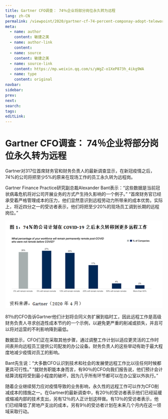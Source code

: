 ```yaml
---
title: Gartner CFO调查： 74％企业将部分岗位永久转为远程
lang: zh-CN
permalink: /viewpoint/2020/gartner-cf-74-percent-componay-adopt-telework
meta:
  - name: author
    content: 敏捷之美
  - name: author-link
    content: 
  - name: source
    content: 敏捷之美
  - name: source-link
    content: https://mp.weixin.qq.com/s/yWgZ-o1XeP873h_4ikg9WA
  - name: type
    content: original
navbar:
sidebar:
prev:
next:
search:
tags:
editLink:
---
```

# Gartner CFO调查： 74％企业将部分岗位永久转为远程

<copyright :meta="$frontmatter.meta" />

Gartner对317位首席财务官和财务负责人的最新调查显示，在新冠疫情之后，74%的公司将把至少5%的原来在现场工作的员工永久转为远程岗。

Gartner Finance Practice研究副总裁Alexander Bant表示：“这些数据是当前冠状病毒危机将对公司开展业务的方式产生持久影响的一个例子。” “首席财务官已经承受着严格管理成本的压力，他们显然意识到远程劳动力所带来的成本优势。实际上，将近四分之一的受访者表示，他们将把至少20%的现场员工调到长期的远程岗位。” 

![](./tc.03.01.006/1.jpg)
                                          
81％的CFO告诉Gartner他们计划将合同义务扩展到临时工，因此远程工作是高级财务负责人寻求创造性成本节约的一个示例，以避免更严重的削减或损失，并且可以将对运营的不利影响降到最低。

数据显示，CFO们正在采取其他步骤，通过调整工作计划以适应更灵活的工作时间表并向远程员工提供公司配发的办公设备。财务负责人的这些举动有助于最大程度地减少疫情对员工的影响。

Bant先生说：“大多数CFO认识到技术和社会的发展使远程工作比以往任何时候都更具可行性。” “就财务职能本身而言，有90％的CFO向我们报告说，他们预计会计结算流程将受到最小程度的破坏，因为几乎所有环节都可以在办公室以外执行。”

随着企业继续努力应对疫情导致的业务影响，永久性的远程工作可以作为CFO削减成本的措施之一。在Gartner的最新调查中，有20％的受访者表示他们已经延缓或缩减内部的技术支出，另有12％的人正计划这样做。有13％的受访者表示，他们已经降低了房地产支出的成本，另有9％的受访者计划在未来几个月内在这一领域采取行动。